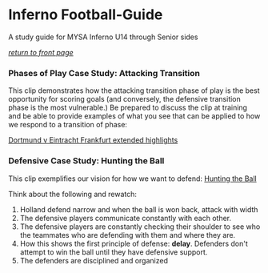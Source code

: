 # Inferno Football-Guide
A study guide for MYSA Inferno U14 through Senior sides

[_return to front page_](./../README.md)

### Phases of Play Case Study: Attacking Transition

This clip demonstrates how the attacking transition phase of play is the best opportunity for scoring goals (and conversely, the defensive transition phase is the most vulnerable.)  Be prepared to discuss the clip at training and be able to provide examples of what you see that can be applied to how we respond to a transition of phase:

[Dortmund v Eintracht Frankfurt extended highlights](https://youtu.be/NXTolt6we7w)

### Defensive Case Study: Hunting the Ball

This clip exemplifies our vision for how we want to defend: [Hunting the Ball](https://youtu.be/hfqTy2bJzmU)

Think about the following and rewatch:

1. Holland defend narrow and when the ball is won back, attack with width
2. The defensive players communicate constantly with each other.
3. The defensive players are constantly checking their shoulder to see who the teammates who are defending with them and where they are.
4. How this shows the first principle of defense: **delay**.  Defenders don't attempt to win the ball until they have defensive support.
5. The defenders are disciplined and organized

